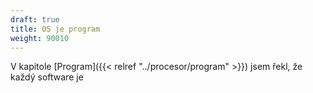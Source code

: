 ```yaml
---
draft: true
title: OS je program
weight: 90010
---
```


V kapitole [Program]({{< relref "../procesor/program" >}}) jsem řekl, že každý software je 